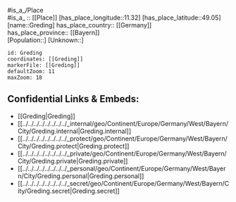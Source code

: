 ﻿---
location: [49.05,11.32] 
mapzoom: [7,12] 
mapmarker: city 
type: City
tags:
- geo/City


SpocWebEntityId: 30554
isDeleted: false
confidential: public

---
#is_a_/Place  
#is_a_ :: [[Place]] 
[has_place_longitude::11.32] 
[has_place_latitude::49.05] 
[name::Greding] 
has_place_country:: [[Germany]]  
has_place_province:: [[Bayern]]  
[Population::] 
[Unknown::] 


```leaflet
id: Greding
coordinates: [[Greding]] 
markerFile: [[Greding]] 
defaultZoom: 11 
maxZoom: 18
```


## Confidential Links & Embeds: 
- [[Greding|Greding]]  
- [[../../../../../../../../_internal/geo/Continent/Europe/Germany/West/Bayern/City/Greding.internal|Greding.internal]] 
- [[../../../../../../../../_protect/geo/Continent/Europe/Germany/West/Bayern/City/Greding.protect|Greding.protect]] 
- [[../../../../../../../../_private/geo/Continent/Europe/Germany/West/Bayern/City/Greding.private|Greding.private]] 
- [[../../../../../../../../_personal/geo/Continent/Europe/Germany/West/Bayern/City/Greding.personal|Greding.personal]] 
- [[../../../../../../../../_secret/geo/Continent/Europe/Germany/West/Bayern/City/Greding.secret|Greding.secret]] 
